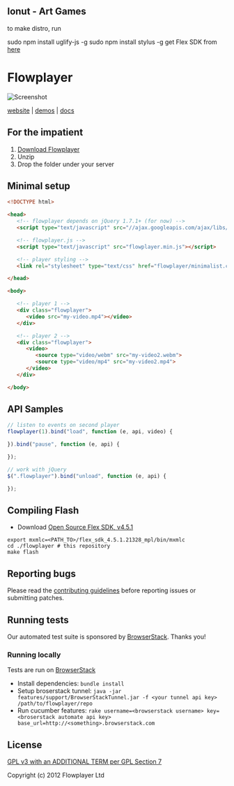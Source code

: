 
## Ionut - Art Games

to make distro, run

sudo npm install uglify-js -g
sudo npm install stylus -g
get Flex SDK from [here](http://www.adobe.com/devnet/flex/flex-sdk-download-all.html)


# Flowplayer

![Screenshot](http://stream.flowplayer.org/player.png)

[website](http://flowplayer.org) | [demos](http://flowplayer.org/demos/) | [docs](http://flowplayer.org/docs/)

## For the impatient

1. [Download Flowplayer](http://flowplayer.org/latest)
2. Unzip
3. Drop the folder under your server


## Minimal setup

```html
<!DOCTYPE html>

<head>
   <!-- flowplayer depends on jQuery 1.7.1+ (for now) -->
   <script type="text/javascript" src="//ajax.googleapis.com/ajax/libs/jquery/1/jquery.min.js"></script>

   <!-- flowplayer.js -->
   <script type="text/javascript" src="flowplayer.min.js"></script>

   <!-- player styling -->
   <link rel="stylesheet" type="text/css" href="flowplayer/minimalist.css">

</head>

<body>

   <!-- player 1 -->
   <div class="flowplayer">
      <video src="my-video.mp4"></video>
   </div>

   <!-- player 2 -->
   <div class="flowplayer">
      <video>
         <source type="video/webm" src="my-video2.webm">
         <source type="video/mp4" src="my-video2.mp4">
      </video>
   </div>

</body>

```

## API Samples

```js
// listen to events on second player
flowplayer(1).bind("load", function (e, api, video) {

}).bind("pause", function (e, api) {

});

// work with jQuery
$(".flowplayer").bind("unload", function (e, api) {

});
```

## Compiling Flash

- Download [Open Source Flex SDK, v4.5.1](http://opensource.adobe.com/wiki/display/flexsdk/Download+Flex+4.5)

```
export mxmlc=<PATH_TO>/flex_sdk_4.5.1.21328_mpl/bin/mxmlc
cd ./flowplayer # this repository
make flash
```

## Reporting bugs

Please read the [contributing guidelines](CONTRIBUTING.md) before reporting issues or submitting patches.

## Running tests

Our automated test suite is sponsored by [BrowserStack](http://browserstack.com). Thanks you!

### Running locally

Tests are run on [BrowserStack](http://browserstack.com)

 * Install dependencies: `bundle install`
 * Setup broserstack tunnel: `java -jar features/support/BrowserStackTunnel.jar -f <your tunnel api key> /path/to/flowplayer/repo`
 * Run cucumber features: `rake username=<browserstack username> key=<broserstack automate api key> base_url=http://<something>.browserstack.com`

## License

[GPL v3 with an ADDITIONAL TERM per GPL Section 7](LICENSE.md)

Copyright (c) 2012 Flowplayer Ltd
